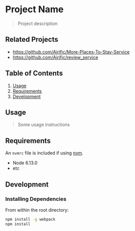 # Project Name

> Project description

## Related Projects

  - https://github.com/Airific/More-Places-To-Stay-Service
  - https://github.com/Airific/review_service

## Table of Contents

1. [Usage](#Usage)
1. [Requirements](#requirements)
1. [Development](#development)

## Usage

> Some usage instructions

## Requirements

An `nvmrc` file is included if using [nvm](https://github.com/creationix/nvm).

- Node 6.13.0
- etc

## Development

### Installing Dependencies

From within the root directory:

```sh
npm install -g webpack
npm install
```

